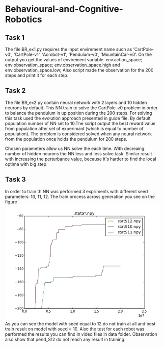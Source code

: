 # Behavioural-and-Cognitive-Robotics

## Task 1
The file BR_ex1.py requires the input envirement name such as 'CartPole-v0', 'CartPole-v1', 'Acrobot-v1', 'Pendulum-v0', 'MountainCar-v0'.
On the output you get the values of envirement variable:
env.action_space;
env.observation_space;
env.observation_space.high and env.observation_space.low;
Also script made the observation for the 200 steps and print it for each step.

## Task 2
The file BR_ex2.py contain neural network with 2 layers and 10 hidden neurons by default. This NN train to solve the CartPole-v0
problem in order to balance the pendulum in up position during the 200 steps. For solving this task used the evolution approach 
presented in guide file. By default population number of NN set to 10.The script output the best reward value from population 
after set of experimant (which is equal to number of population).
The problem is considered solved when any neural network from the population once holds the pendulum for 200 steps.

Chosen parameters allow us NN solve the each time. With decreaing number of hidden neurons the NN less and less 
solve task. Similar result with increasing the perturbance value, because it's harder to find the local optima with big step.

## Task 3
In order to train th NN was performed 3 expriments with different seed parameters: 10, 11, 12.
The train process across generation you see on the figure 
![Image of Yaktocat](https://github.com/rassabin/Behavioural-and-Cognitive-Robotics/blob/master/data/figure_1.png)
As you can see the model with seed equal to 12 do not train at all and best train result on model with seed = 10.
Also the test for each robot was performed the results you can find in video files in data folder. Observation also show that pend_S12 do not reach any result in training. 
